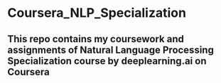 # Coursera_NLP_Specialization <br/>
## This repo contains my coursework and assignments of Natural Language Processing Specialization course by deeplearning.ai on Coursera
